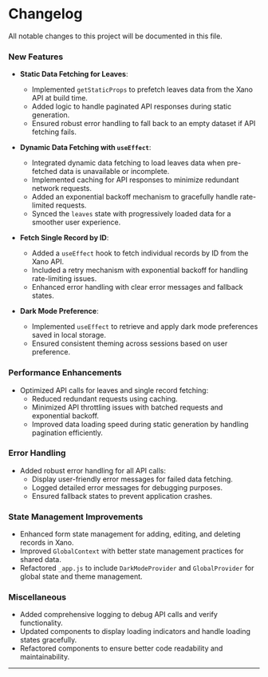 # Changelog

All notable changes to this project will be documented in this file.



### **New Features**
- **Static Data Fetching for Leaves**:
    - Implemented `getStaticProps` to prefetch leaves data from the Xano API at build time.
    - Added logic to handle paginated API responses during static generation.
    - Ensured robust error handling to fall back to an empty dataset if API fetching fails.

- **Dynamic Data Fetching with `useEffect`**:
    - Integrated dynamic data fetching to load leaves data when pre-fetched data is unavailable or incomplete.
    - Implemented caching for API responses to minimize redundant network requests.
    - Added an exponential backoff mechanism to gracefully handle rate-limited requests.
    - Synced the `leaves` state with progressively loaded data for a smoother user experience.

- **Fetch Single Record by ID**:
    - Added a `useEffect` hook to fetch individual records by ID from the Xano API.
    - Included a retry mechanism with exponential backoff for handling rate-limiting issues.
    - Enhanced error handling with clear error messages and fallback states.

- **Dark Mode Preference**:
    - Implemented `useEffect` to retrieve and apply dark mode preferences saved in local storage.
    - Ensured consistent theming across sessions based on user preference.

### **Performance Enhancements**
- Optimized API calls for leaves and single record fetching:
    - Reduced redundant requests using caching.
    - Minimized API throttling issues with batched requests and exponential backoff.
    - Improved data loading speed during static generation by handling pagination efficiently.

### **Error Handling**
- Added robust error handling for all API calls:
    - Display user-friendly error messages for failed data fetching.
    - Logged detailed error messages for debugging purposes.
    - Ensured fallback states to prevent application crashes.

### **State Management Improvements**
- Enhanced form state management for adding, editing, and deleting records in Xano.
- Improved `GlobalContext` with better state management practices for shared data.
- Refactored `_app.js` to include `DarkModeProvider` and `GlobalProvider` for global state and theme management.

### **Miscellaneous**
- Added comprehensive logging to debug API calls and verify functionality.
- Updated components to display loading indicators and handle loading states gracefully.
- Refactored components to ensure better code readability and maintainability.

---


